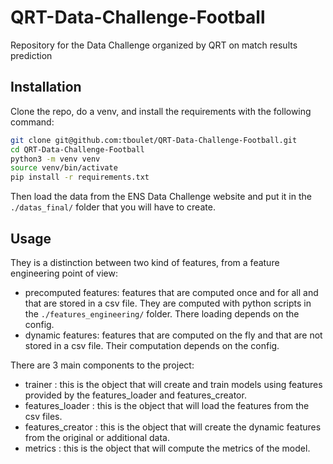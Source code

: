 # QRT-Data-Challenge-Football
Repository for the Data Challenge organized by QRT on match results prediction

## Installation
Clone the repo, do a venv, and install the requirements with the following command:
```bash
git clone git@github.com:tboulet/QRT-Data-Challenge-Football.git
cd QRT-Data-Challenge-Football
python3 -m venv venv
source venv/bin/activate
pip install -r requirements.txt
```

Then load the data from the ENS Data Challenge website and put it in the `./datas_final/` folder that you will have to create.

## Usage

They is a distinction between two kind of features, from a feature engineering point of view:
- precomputed features: features that are computed once and for all and that are stored in a csv file. They are computed with python scripts in the `./features_engineering/` folder. There loading depends on the config.
- dynamic features: features that are computed on the fly and that are not stored in a csv file. Their computation depends on the config.

There are 3 main components to the project:
- trainer : this is the object that will create and train models using features provided by the features_loader and features_creator.
- features_loader : this is the object that will load the features from the csv files.
- features_creator : this is the object that will create the dynamic features from the original or additional data.
- metrics : this is the object that will compute the metrics of the model.